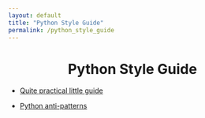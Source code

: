 ```yaml
---
layout: default
title: "Python Style Guide"
permalink: /python_style_guide
---
```




<h1 align="center"> Python Style Guide </h1>


* [Quite practical little guide](https://google.github.io/styleguide/pyguide.html)

* [Python anti-patterns](https://docs.quantifiedcode.com/python-anti-patterns/index.html)

